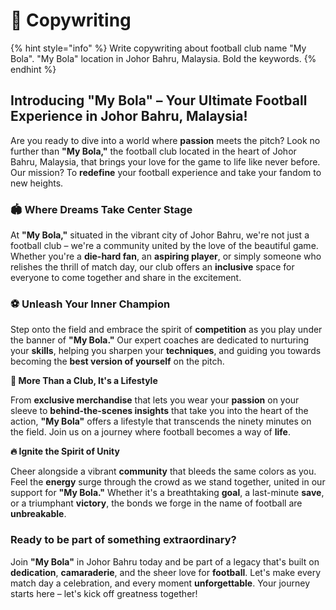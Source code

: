 # 🚀 Copywriting

{% hint style="info" %}
Write copywriting about football club name "My Bola".  "My Bola" location in Johor Bahru, Malaysia. Bold the keywords.
{% endhint %}

## **Introducing "My Bola" – Your Ultimate Football Experience in Johor Bahru, Malaysia!**

Are you ready to dive into a world where **passion** meets the pitch? Look no further than **"My Bola,"** the football club located in the heart of Johor Bahru, Malaysia, that brings your love for the game to life like never before. Our mission? To **redefine** your football experience and take your fandom to new heights.

### **🏟️ Where Dreams Take Center Stage**&#x20;

At **"My Bola,"** situated in the vibrant city of Johor Bahru, we're not just a football club – we're a community united by the love of the beautiful game. Whether you're a **die-hard fan**, an **aspiring player**, or simply someone who relishes the thrill of match day, our club offers an **inclusive** space for everyone to come together and share in the excitement.

### **⚽ Unleash Your Inner Champion**&#x20;

Step onto the field and embrace the spirit of **competition** as you play under the banner of **"My Bola."** Our expert coaches are dedicated to nurturing your **skills**, helping you sharpen your **techniques**, and guiding you towards becoming the **best version of yourself** on the pitch.

**🌟 More Than a Club, It's a Lifestyle**&#x20;

From **exclusive merchandise** that lets you wear your **passion** on your sleeve to **behind-the-scenes insights** that take you into the heart of the action, **"My Bola"** offers a lifestyle that transcends the ninety minutes on the field. Join us on a journey where football becomes a way of **life**.

**🔥 Ignite the Spirit of Unity**&#x20;

Cheer alongside a vibrant **community** that bleeds the same colors as you. Feel the **energy** surge through the crowd as we stand together, united in our support for **"My Bola."** Whether it's a breathtaking **goal**, a last-minute **save**, or a triumphant **victory**, the bonds we forge in the name of football are **unbreakable**.

### Ready to be part of something **extraordinary**?&#x20;

Join **"My Bola"** in Johor Bahru today and be part of a legacy that's built on **dedication**, **camaraderie**, and the sheer love for **football**. Let's make every match day a celebration, and every moment **unforgettable**. Your journey starts here – let's kick off greatness together!
